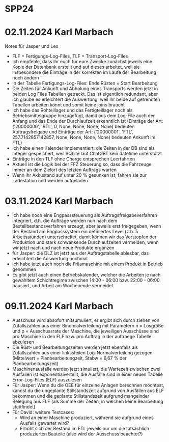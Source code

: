 # SPP24
# 02.11.2024 Karl Marbach
Notes für Jasper und Leo
- FLF = Fertigungs-Log-Files, TLF = Transport-Log-Files
- Ich empfehle, dass ihr euch für eure Zwecke zunächst jeweils eine Kopie der Datenbank erstellt und auf dieses arbeitet, weil sie insbesondere die Einträge in der korrekten im Laufe der Bearbeitung noch ändern
- In der Tabelle Fertigungs-Log-Files: Ende Rüsten = Start Bearbeitung 
- Die Zeiten für Ankunft und Abholung eines Transports werden jetzt in beiden Log Files Tabellen getrackt. Das ist eigentlich redundant, aber ich glaube es erleichtert die Auswertung, weil ihr beide auf getrennten Tabellen arbeiten könnt und somit keine joins braucht 
- Ich habe das Rohteillager und das Fertigteillager noch als Betriebsmittelgruppe hinzugefügt, damit aus dem Log-File auch der Anfang und das Ende der Durchlaufzeit erkenntlich ist (Einträge der Art: ('20000000', 'RTL', 0, None, None, None, None) bedeuten Auftragsfreigabe und Einträge der Art: ('20000001', 'FTL', 257.7142857142857, None, None, None, None) bedeuten Ankunft im FTL)
- Ich habe einen Kalender implementiert, die Zeiten in der DB sind als integer gespeichert, weil SQLite laut ChatGBT kein datetime unterstützt
- Einträge in den TLF ohne Charge entsprechen Leerfahrten 
- Aktuell ist die Logik bei der FFZ Steuerung so, dass die Fahrzeuge immer an dem Zielort des letzten Auftrags warten
- Wenn ihr Akkustand auf unter 20 % gesunken ist, fahren sie zur Ladestation und werden aufgeladen

# 03.11.2024 Karl Marbach
- Ich habe noch eine Engpasssteuerung als Auftragsfreigabeverfahren integriert, d.h. die Aufträge werden nun nach dem Bestellbestandsverfahren erzeugt, aber jeweils erst freigegeben, wenn der Bestand am Engpasssystem ein definiertes Level (z.b. 5 Arbeitsstunden) unterschreitet, damit können wir das Verstopfen der Produktion und stark schwankende Durchlaufzeiten vermeiden, wenn wir jetzt nach und nach neue Produkte ergänzen 
- für Jasper: die DLZ ist jetzt aus der Auftragstabelle ablesbar, das erleichtert die Auswertung nochmal
- ich habe jetzt auch noch die Fräsmaschine mit einem Produkt in Betrieb genommen
- Es gibt jetzt auch einen Betriebskalender, welcher die Arbeiten je nach gewähltem Schichtregime zwischen 14:00 - 06:00 bzw. 22:00 - 06:00 pausiert, und Arbeit am Wochenende vermeidet

# 09.11.2024 Karl Marbach
- Ausschuss wird absofort mitsumuliert, er ergibt sich durch ziehen von Zufallszahlen aus einer Binomialverteilung mit Parametern n = Losgröße und p = Ausschussrate der Maschine, die jeweiligen Ausschüsse sind pro Maschine in den FLF bzw. pro Auftrag in der auftraege Tabelle abzulesen
- Die Rüst- und Bearbeitungszeiten werden jetzt ebenfalls als Zufallszahlen aus einer linkssteilen Log-Normalverteilung gezogen (Mittelwert = Planbearbeitungzeit, Stabw = 6,67 % der Planbearbeitungszeit)
- Maschinenausfälle werden jetzt simuliert, die Wartezeit zwischen zwei Ausfällen ist exponentialverteilt, die Ausfälle sind in einer neuen Tabelle Error-Log-Files (ELF) auszulesen
- Für Jasper: Wenn du die OEE für einzelne Anlagen berechnen möchtest, kannst du die ungeplante Stillstandszeit aufgrund von Ausfällen aus ELF bekommen und die geplante Stillstandszeit aufgrund mangelnder Belegung aus FLF (als Summe der Zeiten, in welchen keine Bearbeitung stattfindet)
- Für David: weitere Testcases:
    - Wird an einer Maschine produziert, während sie aufgrund eines Ausfalls gewartet wird?
    - Erhöht sich der Bestand im FTL jeweils nur um die tatsächlich produzierten Bauteile (also wird der Ausschuss beachtet?)


